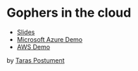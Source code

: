 # Gophers in the cloud
* [Slides](https://docs.google.com/presentation/d/1pbv1RNpqV4D9zflkySN2GGcVEAY4uZWbw2C6lqHsP24/edit?usp=sharing)
* [Microsoft Azure Demo](./AZURE_DEMO.md)
* [AWS Demo](./AWS_DEMO.md)


by [Taras Postument](https://github.com/Trane9991)
